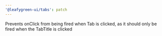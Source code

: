 ```yaml
---
'@leafygreen-ui/tabs': patch
---
```


Prevents onClick from being fired when Tab is clicked, as it should only be fired when the TabTitle is clicked
